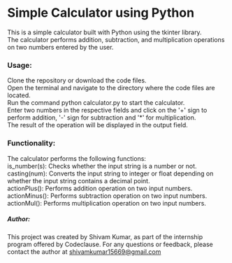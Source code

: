
# Simple Calculator using Python
This is a simple calculator built with Python using the tkinter library.  
The calculator performs addition, subtraction, and multiplication operations on two numbers entered by the user.    
### Usage:  
Clone the repository or download the code files.  
Open the terminal and navigate to the directory where the code files are located.  
Run the command python calculator.py to start the calculator.  
Enter two numbers in the respective fields and click on the '+' sign to perform addition, '-' sign for subtraction and '*' for multiplication.  
The result of the operation will be displayed in the output field.  
### Functionality:  
The calculator performs the following functions:  
is_number(s): Checks whether the input string is a number or not.  
casting(num): Converts the input string to integer or float depending on whether the input string contains a decimal point.  
actionPlus(): Performs addition operation on two input numbers.  
actionMinus(): Performs subtraction operation on two input numbers.  
actionMul(): Performs multiplication operation on two input numbers.  
##### Author:  
This project was created by Shivam Kumar, as part of the internship program offered by Codeclause. For any questions or feedback, please contact the author at shivamkumar15669@gmail.com  
